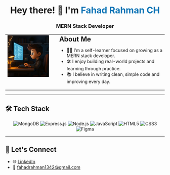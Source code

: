 <h1 align="center">Hey there! 👋 I'm <span style="color:#0e75b6;">Fahad Rahman CH</span></h1>
<h3 align="center">MERN Stack Developer</h3>



<table>
  <tr>
    <td style="vertical-align: top;">
      <img src="https://github.com/fahadrahmanch/fahadrahmanch/blob/main/ChatGPT%20Image%20May%2023%2C%202025%2C%2004_53_26%20PM.jpg" alt="Anime Boy Coding" width="220" />
    </td>
    <td style="vertical-align: top; padding-left: 25px;">
      <h2 style="margin-top: 0; margin-bottom: 10px;">About Me</h2>
      <ul>
        <li>🧑‍💻 I’m a self-learner focused on growing as a MERN stack developer.</li>
        <li>🛠️ I enjoy building real-world projects and learning through practice.</li>
        <li>📚 I believe in writing clean, simple code and improving every day.</li>
      </ul>
    </td>
  </tr>
</table>

---

## 🛠 Tech Stack

<div align="center">

![MongoDB](https://img.shields.io/badge/-MongoDB-4EA94B?style=for-the-badge&logo=mongodb&logoColor=white)
![Express.js](https://img.shields.io/badge/-Express.js-000000?style=for-the-badge&logo=express&logoColor=white)
![Node.js](https://img.shields.io/badge/-Node.js-339933?style=for-the-badge&logo=node.js&logoColor=white)
![JavaScript](https://img.shields.io/badge/-JavaScript-F7DF1E?style=for-the-badge&logo=javascript&logoColor=black)
![HTML5](https://img.shields.io/badge/-HTML5-E34F26?style=for-the-badge&logo=html5&logoColor=white)
![CSS3](https://img.shields.io/badge/-CSS3-1572B6?style=for-the-badge&logo=css3&logoColor=white)
![Figma](https://img.shields.io/badge/-Figma-F24E1E?style=for-the-badge&logo=figma&logoColor=white)

</div>

---

## 🤝 Let's Connect

- 🌐 [LinkedIn](https://www.linkedin.com/in/fahad-rahman-ch-225195317/)
- 📧 fahadrahman1342@gmail.com


